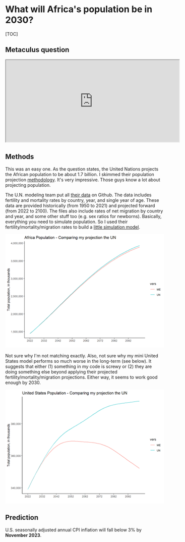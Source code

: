 # What will Africa's population be in 2030?

[TOC]

## Metaculus question

<iframe src="https://www.metaculus.com/questions/embed/13701/" width="550" height="260"></iframe>

## Methods

This was an easy one. As the question states, the United Nations projects the African population to be about 1.7 billion. I skimmed their population projection [methodology](https://population.un.org/wpp/Publications/Files/WPP2022_Methodology.pdf). It's very impressive. Those guys know a lot about projecting population.

The U.N. modeling team put all [their data](https://github.com/PPgp/wpp2022) on Github. The data includes fertility and mortality rates by country, year, and single year of age. These data are provided historically (from 1950 to 2021) and projected forward (from 2022 to 2100). The files also include rates of net migration by country and year, and some other stuff too (e.g. sex ratios for newborns). Basically, everything you need to simulate population. So I used their fertility/mortality/migration rates to build a [little simulation model](https://github.com/CatGilbertJr/CatGilbertJr.github.io/blob/main/code/africa_population_simulation/un_pop_projection_analysis_2022_12_26.R). 

![](https://github.com/CatGilbertJr/CatGilbertJr.github.io/blob/main/figures/prediction_africa_population_december2022_compare_to_un.png?raw=true)

Not sure why I'm not matching exactly. Also, not sure why my mini United States model performs so much worse in the long-term (see below). It suggests that either (1) something in my code is screwy or (2) they are doing something else beyond applying their projected fertility/mortality/migration projections. Either way, it seems to work good enough by 2030.

![](https://github.com/CatGilbertJr/CatGilbertJr.github.io/blob/main/figures/prediction_africa_population_december2022_compare_to_un_usa.png?raw=true) 

  

## Prediction

U.S. seasonally adjusted annual CPI inflation will fall below 3% by **November 2023**. 

